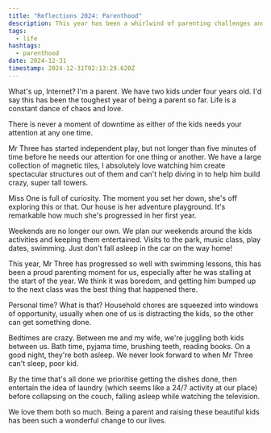 ```yaml
---
title: "Reflections 2024: Parenthood"
description: This year has been a whirlwind of parenting challenges and unexpected moments of pure joy. With two energetic kids under four, life is a constant dance of chaos and love.
tags:
  - life
hashtags:
  - parenthood
date: 2024-12-31
timestamp: 2024-12-31T02:13:29.620Z
---
```


What's up, Internet? I'm a parent. We have two kids under four years old. I'd say this has been the toughest year of being a parent so far. Life is a constant dance of chaos and love.

There is never a moment of downtime as either of the kids needs your attention at any one time.

Mr Three has started independent play, but not longer than five minutes of time before he needs our attention for one thing or another. We have a large collection of magnetic tiles, I absolutely love watching him create spectacular structures out of them and can't help diving in to help him build crazy, super tall towers.

Miss One is full of curiosity. The moment you set her down, she's off exploring this or that. Our house is her adventure playground. It's remarkable how much she's progressed in her first year.

Weekends are no longer our own. We plan our weekends around the kids activities and keeping them entertained. Visits to the park, music class, play dates, swimming. Just don't fall asleep in the car on the way home!

This year, Mr Three has progressed so well with swimming lessons, this has been a proud parenting moment for us, especially after he was stalling at the start of the year. We think it was boredom, and getting him bumped up to the next class was the best thing that happened there.

Personal time? What is that? Household chores are squeezed into windows of opportunity, usually when one of us is distracting the kids, so the other can get something done.

Bedtimes are crazy. Between me and my wife, we're juggling both kids between us. Bath time, pyjama time, brushing teeth, reading books. On a good night, they're both asleep. We never look forward to when Mr Three can't sleep, poor kid.

By the time that's all done we prioritise getting the dishes done, then entertain the idea of laundry (which seems like a 24/7 activity at our place) before collapsing on the couch, falling asleep while watching the television.

We love them both so much. Being a parent and raising these beautiful kids has been such a wonderful change to our lives.